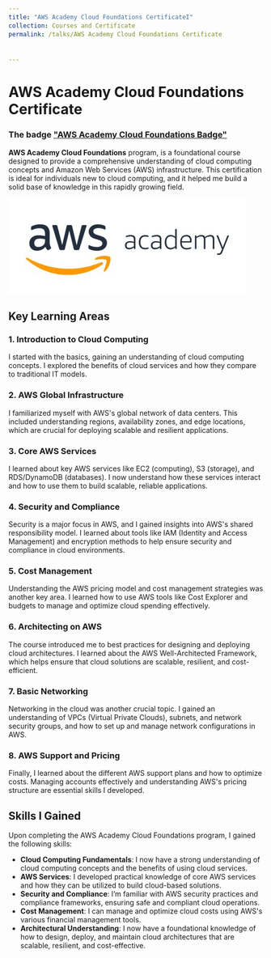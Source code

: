 ```yaml
---
title: "AWS Academy Cloud Foundations CertificateI"
collection: Courses and Certificate
permalink: /talks/AWS Academy Cloud Foundations Certificate


---
```


# AWS Academy Cloud Foundations Certificate
### The badge ["AWS Academy Cloud Foundations Badge"](https://www.credly.com/badges/3b0260ee-0f8f-440b-9c8c-864dfa081a6f/linked_in_profile)
**AWS Academy Cloud Foundations** program, is a foundational course designed to provide a comprehensive understanding of cloud computing concepts and Amazon Web Services (AWS) infrastructure. This certification is ideal for individuals new to cloud computing, and it helped me build a solid base of knowledge in this rapidly growing field.

![AWS Badge](https://github.com/ahmedalkadi/Ahmed_Alkadi_Portfolio.github.io/blob/master/images/aws-academy.png?raw=true)

## Key Learning Areas

### 1. Introduction to Cloud Computing
I started with the basics, gaining an understanding of cloud computing concepts. I explored the benefits of cloud services and how they compare to traditional IT models.

### 2. AWS Global Infrastructure
I familiarized myself with AWS's global network of data centers. This included understanding regions, availability zones, and edge locations, which are crucial for deploying scalable and resilient applications.

### 3. Core AWS Services
I learned about key AWS services like EC2 (computing), S3 (storage), and RDS/DynamoDB (databases). I now understand how these services interact and how to use them to build scalable, reliable applications.

### 4. Security and Compliance
Security is a major focus in AWS, and I gained insights into AWS's shared responsibility model. I learned about tools like IAM (Identity and Access Management) and encryption methods to help ensure security and compliance in cloud environments.

### 5. Cost Management
Understanding the AWS pricing model and cost management strategies was another key area. I learned how to use AWS tools like Cost Explorer and budgets to manage and optimize cloud spending effectively.

### 6. Architecting on AWS
The course introduced me to best practices for designing and deploying cloud architectures. I learned about the AWS Well-Architected Framework, which helps ensure that cloud solutions are scalable, resilient, and cost-efficient.

### 7. Basic Networking
Networking in the cloud was another crucial topic. I gained an understanding of VPCs (Virtual Private Clouds), subnets, and network security groups, and how to set up and manage network configurations in AWS.

### 8. AWS Support and Pricing
Finally, I learned about the different AWS support plans and how to optimize costs. Managing accounts effectively and understanding AWS's pricing structure are essential skills I developed.

## Skills I Gained
Upon completing the AWS Academy Cloud Foundations program, I gained the following skills:

- **Cloud Computing Fundamentals**: I now have a strong understanding of cloud computing concepts and the benefits of using cloud services.
- **AWS Services**: I developed practical knowledge of core AWS services and how they can be utilized to build cloud-based solutions.
- **Security and Compliance**: I’m familiar with AWS security practices and compliance frameworks, ensuring safe and compliant cloud operations.
- **Cost Management**: I can manage and optimize cloud costs using AWS's various financial management tools.
- **Architectural Understanding**: I now have a foundational knowledge of how to design, deploy, and maintain cloud architectures that are scalable, resilient, and cost-effective.


<!--
This is a description of your talk, which is a markdown files that can be all markdown-ified like any other post. Yay markdown!
type: "Talk"
venue: "UC San Francisco, Department of Testing"
date: 2012-03-01
location: "San Francisco, California"
![Coursera Certificate](../images/coursera_2.png)

-->
